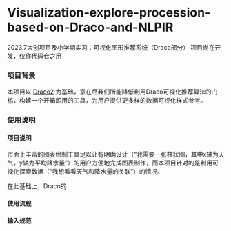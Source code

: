 # Visualization-explore-procession-based-on-Draco-and-NLPIR

2023.7大创项目及小学期实习：可视化图形推荐系统（Draco部分）
项目尚在开发，仅作代码仓之用

### 项目背景

本项目以 [Draco2](https://dig.cmu.edu/draco2/) 为基础，意在尽我们所能降低利用Draco可视化推荐算法的门槛，构建一个开箱即用的工具，为用户提供更多样的数据可视化样式参考。

### 使用说明

#### 项目说明

市面上丰富的图表绘制工具足以让有明确设计（“我需要一张柱状图，其中x轴为天气，y轴为平均降水量”）的用户方便地完成图表制作，而本项目针对的是利用可视化探索数据（“我想看看天气和降水量的关联”）的情况。

在此基础上，Draco的

#### 使用流程

#### 输入规范
